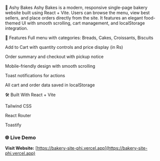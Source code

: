 🍰 Ashy Bakes
Ashy Bakes is a modern, responsive single-page bakery website built using React + Vite. Users can browse the menu, view best sellers, and place orders directly from the site. It features an elegant food-themed UI with smooth scrolling, cart management, and localStorage integration.

🚀 Features
Full menu with categories: Breads, Cakes, Croissants, Biscuits

Add to Cart with quantity controls and price display (in Rs)

Order summary and checkout with pickup notice

Mobile-friendly design with smooth scrolling

Toast notifications for actions

All cart and order data saved in localStorage

🛠️ Built With
React + Vite

Tailwind CSS

React Router

Toastify


### 🌐 Live Demo

**Visit Website:** [https://bakery-site-phi.vercel.app](https://bakery-site-phi.vercel.app)
